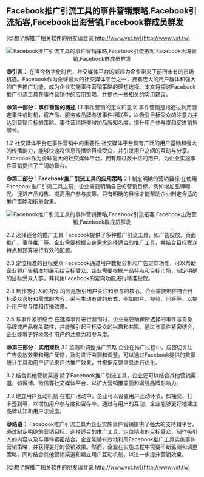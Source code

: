 ## **Facebook推广引流工具的事件营销策略,Facebook引流拓客,Facebook出海营销,Facebook群成员群发**

[😍想了解推广相关软件的朋友请登录 http://www.vst.tw](http://www.vst.tw)

 <center><img src="https://vst.tw/MP4/tuiguang/png/2.png" alt="Facebook推广引流工具的事件营销策略,Facebook引流拓客,Facebook出海营销,Facebook群成员群发"></center>

**😄引言：**
在当今数字化时代，社交媒体平台的崛起为企业带来了前所未有的市场机遇。Facebook作为全球最大的社交媒体平台之一，拥有庞大的用户群体和强大的广告推广功能，成为企业实施事件营销策略的理想选择。本文将探讨Facebook推广引流工具在事件营销中的应用策略，并提供一些相关的实用建议。

**😄第一部分：事件营销的概述**
1.1 事件营销的定义和意义
事件营销是指通过利用特定事件或时机，将产品、服务或品牌与该事件相联系，以吸引目标受众的注意力并达到营销目标的策略。事件营销能够增加品牌知名度、提升用户参与度和促进销售增长。

1.2 社交媒体平台在事件营销中的重要性
社交媒体平台具有广泛的用户基础和强大的传播能力，能够快速将信息传播给目标受众，并引发用户之间的互动与分享。Facebook作为全球最大的社交媒体平台，拥有超过数十亿的用户，为企业实施事件营销提供了广阔的舞台。

**😄第二部分：Facebook推广引流工具的应用策略**
2.1 制定明确的营销目标
在使用Facebook推广引流工具之前，企业需要明确自己的营销目标，例如增加品牌曝光、促进产品销售、提高用户参与度等。只有明确的目标才能帮助企业制定合适的推广策略和衡量效果。

 <center><img src="https://vst.tw/MP4/tuiguang/png/4.png" alt="Facebook推广引流工具的事件营销策略,Facebook引流拓客,Facebook出海营销,Facebook群成员群发"></center>

2.2 选择适合的推广工具
Facebook提供了多种推广引流工具，如广告投放、页面推广、事件推广等。企业需要根据自身需求选择适合的推广工具，并结合目标受众特点和预算进行有效的配置。

2.3 定位精准的目标受众
Facebook通过用户数据分析和广告定向功能，可以帮助企业将广告精准地展示给目标受众。企业需要根据产品特点和目标市场，制定明确的目标受众人群，并利用Facebook的定向功能进行精准投放。

2.4 制作吸引人的内容
内容是吸引用户关注和参与的核心。企业需要制作符合目标受众喜好和需求的内容，采用生动有趣的形式，例如图片、视频、问答等，以提升用户参与度和传播效果。

2.5 与事件紧密结合
在选择事件进行营销时，企业需要确保所选择的事件与自身品牌或产品有关联性，并能够引起目标受众的兴趣和共鸣。通过与事件紧密结合，企业能够更好地吸引用户的注意力和参与度。

**😄第三部分：实用建议**
3.1 监测和调整推广策略
企业在推广过程中，应密切关注广告投放效果和用户反馈，及时进行监测和调整。可以通过Facebook提供的数据统计工具和用户评论来评估推广效果，并根据反馈信息进行优化。

3.2 结合其他营销渠道
除了Facebook推广引流工具，企业还可以结合其他营销渠道，如微博、微信等社交媒体平台，以扩大营销覆盖面和增强品牌影响力。

3.3 建立用户互动机制
在推广活动中，企业可以设置用户互动环节，如抽奖、打卡签到等，以增加用户参与度和留存率。通过与用户的互动，企业能够更好地建立品牌认知和用户忠诚度。

**😄结语：**
Facebook推广引流工具为企业实施事件营销提供了强大的支持和平台。通过制定明确的营销目标、选择适合的推广工具、定位精准的目标受众、制作吸引人的内容以及与事件紧密结合，企业能够有效地利用Facebook推广工具实施事件营销策略，并获得更好的营销效果。然而，企业在实施过程中需要不断监测和调整策略，同时结合其他营销渠道和建立用户互动机制，以进一步提升营销效果。

[😍想了解推广相关软件的朋友请登录 http://www.vst.tw](http://www.vst.tw)



